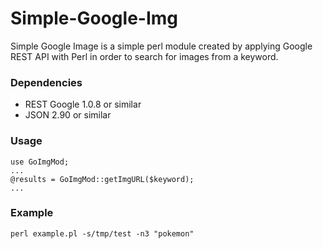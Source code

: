 # Simple-Google-Img

Simple Google Image is a simple perl module created by applying Google REST API with Perl in order to search for images from a keyword.

### Dependencies
* REST Google 1.0.8 or similar
* JSON 2.90 or similar

### Usage
```
use GoImgMod;
...
@results = GoImgMod::getImgURL($keyword);
...
```
### Example
```
perl example.pl -s/tmp/test -n3 "pokemon"
```
